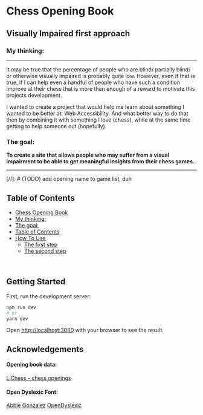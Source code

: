 # Chess Opening Book

## Visually Impaired first approach

### My thinking:

<hr/>

It may be true that the percentage of people who are blind/ partially blind/ or otherwise visually impaired is probably quite low. However, even if that is true, if I can help even a handful of people who have such a condition improve at their chess that is more than enough of a reward to motivate this projects development.

I wanted to create a project that would help me learn about something I wanted to be better at: Web Accessibility.
And what better way to do that then by combining it with something I love (chess), while at the same time getting to help someone out (hopefully).
 
### The goal: 

**To create a site that allows people who may suffer from a visual impairment to be able to get meaningful insights from their chess games.**

<hr/>

[//]: # (TODO) add opening name to game list, duh


## Table of Contents

  - [Chess Opening Book](#chess-opening-book)
  - [My thinking:](#my-thinking)
  - [The goal:](#the-goal)
  - [Table of Contents](#table-of-contents)
  - [How To Use](#how-to-use)
    * [The first step](#the-first-step)
    * [The second step](#the-second-step)


<br/>

## Getting Started

First, run the development server:

```bash
npm run dev
# or
yarn dev
```

Open [http://localhost:3000](http://localhost:3000) with your browser to see the result.


## Acknowledgements

#### Opening book data:

[LiChess - chess openings](https://github.com/lichess-org/chess-openings)


#### Open Dyslexic Font:
[Abbie Gonzalez](https://github.com/antijingoist) [OpenDyslexic](https://opendyslexic.org/)
